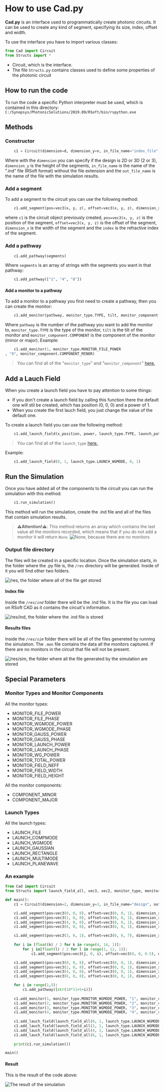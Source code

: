 # How to use Cad.py

**Cad.py** is an interface used to programmatically create photonic circuits. It can be used to create any kind of segment, specifying its size, index, offset and width.

To use the interface you have to import various classes:

``` python
from Cad import Circuit
from Structs import *
```

- Circuit, which is the interface.
- The file `Structs.py` contains classes used to define some properties of the photonic circuit

## How to run the code

To run the code a specific Python interpreter must be used, which is contained in this directory: `C:/Synopsys/PhotonicSolutions/2019.09/RSoft/bin/rspython.exe`

## Methods 

### Constructor

``` python
    c1 = Circuit(dimension=d, dimension_y=n, in_file_name="index_file", out_file_name="out_file")
``` 

Where with the `dimension` you can specify if the design is 2D or 3D (2 or 3), `dimension_y` is the height of the segments, `in_file_name` is the name of the ".ind" file (RSoft format) without the file extension and the `out_file_name` is the name of the file with the simulation results.

### Add a segment

To add a segment to the circuit you can use the following method:

``` python
    c1.add_segment(pos=vec3(x, y, z), offset=vec3(x, y, z), dimension_x=n, index=i)
```
where `c1` is the circuit object previously created, `pos=vec3(x, y, z)` is the position of the segment, `offset=vec3(x, y, z)` is the offset of the segment, `dimension_x` is the width of the segment and the `index` is the refractive index of the segment.

### Add a pathway

``` python
    c1.add_pathway(segments)
```

Where `segments` is an array of strings with the segments you want in that pathway:

``` python
    c1.add_pathway(["1", "4", "8"])
```

#### Add a monitor to a pathway

To add a monitor to a pathway you first need to create a pathway, then you can create the monitor:

``` python
    c1.add_monitor(pathway, monitor_type.TYPE, tilt, monitor_component.COMPONENT)
```

Where `pathway` is the number of the pathway you want to add the monitor to, `monitor_type.TYPE` is the type of the monitor, `tilt` is the tilt of the monitor and `monitor_component.COMPONENT` is the component of the monitor (minor or major).
Example:

``` python
    c1.add_monitor(1, monitor_type.MONITOR_FILE_POWER
, "0", monitor_component.COMPONENT_MINOR)
```

>You can find all of the "`monitor_type`" and "`monitor_component`" [here.](#monitor-types-and-monitor-components)

## Add a Lauch Field

When you create a launch field you have to pay attention to some things:

- If you don't create a launch field by calling this function there the default one will stil be created, which has position (0, 0, 0) and a power of 1.
- When you create the first lauch field, you just change the value of the default one.

To create a launch field you can use the following method:

``` python
    c1.add_launch_field(x_position, power, launch_type.TYPE, launch_pathway, launch_tilt)
```

>You can find all of the `launch_type` [here.](#launch-types)

Example:

``` python
    c1.add_launch_field(0, 1, launch_type.LAUNCH_WGMODE, 0, 1)
```

## Run the Simulation

Once you have added all of the components to the circuit you can run the simulation with this method:

``` python
    c1.run_simulation()
```

This method will run the simulation, create the .ind file and all of the files that contain simulation results.

> **⚠️Attention!⚠️**: This method returns an array which contains the last value all the monitors recorded, which means that if you do not add a monitor it will return `None`.
> ![None, because there are no monitors](imgs/Screenshot_4.png)

### Output file directory

The files will be created in a specific location. Once the simulation starts, in the folder where the .py file is, the *`/res`* directory will be generated. Inside of it you will find other two folders.

![/res, the folder where all of the file get stored](imgs/Screenshot_1.png)

#### Index file

Inside the *`/res/ind`* folder there will be the .ind file. It is the file you can load on RSoft CAD as it contains the circuit's information.

![/res/ind, the folder where the .ind file is stored](imgs/Screenshot_2.png)

#### Results files

Inside the *`/res/sim`* folder there will be all of the files genereted by running the simulation. The `.mon` file contains the data all the monitors captured.  If there are no monitors in the circuit that file will not be present.

![/res/sim, the folder where all the file generated by the simulation are stored](imgs/Screenshot_3.png)

## Special Parameters

### Monitor Types and Monitor Components

All the monitor types:

- MONITOR_FILE_POWER
- MONITOR_FILE_PHASE
- MONITOR_WGMODE_POWER
- MONITOR_WGMODE_PHASE
- MONITOR_GAUSS_POWER
- MONITOR_GAUSS_PHASE
- MONITOR_LAUNCH_POWER
- MONITOR_LAUNCH_PHASE
- MONITOR_WG_POWER
- MONITOR_TOTAL_POWER
- MONITOR_FIELD_NEFF
- MONITOR_FIELD_WIDTH
- MONITOR_FIELD_HEIGHT

All the monitor components:

- COMPONENT_MINOR
- COMPONENT_MAJOR

### Launch Types

All the launch types:

- LAUNCH_FILE
- LAUNCH_COMPMODE
- LAUNCH_WGMODE
- LAUNCH_GAUSSIAN
- LAUNCH_RECTANGLE
- LAUNCH_MULTIMODE
- LAUNCH_PLANEWAVE
  
### An example

``` python
from Cad import Circuit
from Structs import launch_field_all, vec3, vec2, monitor_type, monitor_component, launch_type

def main():
    c1 = Circuit(dimension=2, dimension_y=3, in_file_name="design", out_file_name="result")

    c1.add_segment(pos=vec3(0, 0, 0), offset=vec3(0, 0, 1), dimension_x=1, index=2)
    c1.add_segment(pos=vec3(2, 0, 0), offset=vec3(0, 0, 1), dimension_x=1, index=2)
    c1.add_segment(pos=vec3(4, 0, 0), offset=vec3(0, 0, 1), dimension_x=1, index=2)
    c1.add_segment(pos=vec3(6, 0, 0), offset=vec3(0, 0, 1), dimension_x=1, index=2)

    c1.add_segment(pos=vec3(3, 0, 1), offset=vec3(0, 0, 7), dimension_x=7, index=2)
    
    for i in [float(k) / 2 for k in range(4, 14, 1)]:
        for j in[float(l) / 2 for l in range(1, 12, 1)]:
            c1.add_segment(pos=vec3(j, 0, i), offset=vec3(0, 0, 0.5), dimension_x=0.5, index=3)

    c1.add_segment(pos=vec3(0, 0, 8), offset=vec3(0, 0, 1), dimension_x=1, index=2)
    c1.add_segment(pos=vec3(2, 0, 8), offset=vec3(0, 0, 1), dimension_x=1, index=2)
    c1.add_segment(pos=vec3(4, 0, 8), offset=vec3(0, 0, 1), dimension_x=1, index=2)
    c1.add_segment(pos=vec3(6, 0, 8), offset=vec3(0, 0, 1), dimension_x=1, index=2)

    for i in range(1,5):
        c1.add_pathway([str(10*11+5+i)])
    
    c1.add_monitor(1, monitor_type.MONITOR_WGMODE_POWER, "1", monitor_component.COMPONENT_MINOR)
    c1.add_monitor(2, monitor_type.MONITOR_WGMODE_POWER, "2", monitor_component.COMPONENT_MINOR)
    c1.add_monitor(3, monitor_type.MONITOR_WGMODE_POWER, "3", monitor_component.COMPONENT_MINOR)
    c1.add_monitor(4, monitor_type.MONITOR_WGMODE_POWER, "4", monitor_component.COMPONENT_MINOR)
    
    c1.add_lauch_field(launch_field_all(0, 1, launch_type.LAUNCH_WGMODE, 0, 1))
    c1.add_lauch_field(launch_field_all(2, 1, launch_type.LAUNCH_WGMODE, 0, 1))
    c1.add_lauch_field(launch_field_all(4, 1, launch_type.LAUNCH_WGMODE, 0, 1))
    c1.add_lauch_field(launch_field_all(6, 1, launch_type.LAUNCH_WGMODE, 0, 1))
    
    print(c1.run_simulation())

main()
```

#### Result

This is the result of the code above:

![The result of the simulation](imgs/Screenshot_5.png)
